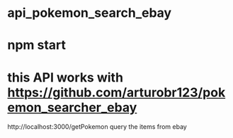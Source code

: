 # api_pokemon_search_ebay


# npm start

# this API works with https://github.com/arturobr123/pokemon_searcher_ebay

http://localhost:3000/getPokemon query the items from ebay


